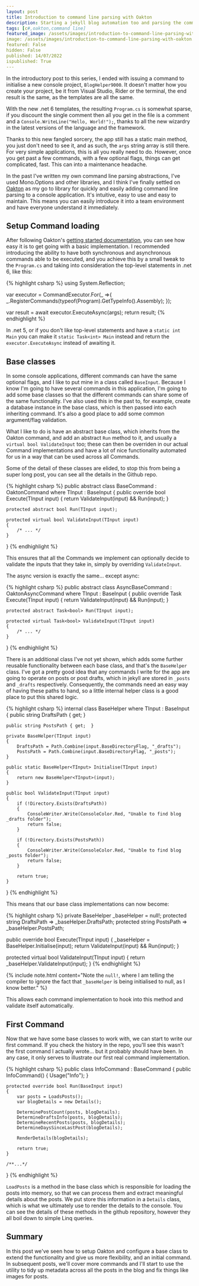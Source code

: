 ```yaml
---
layout: post
title: Introduction to command line parsing with Oakton
description: Starting a jekyll blog automation too and parsing the command line with Oakton
tags: [c#,oakton,command line]
featured_image: /assets/images/introduction-to-command-line-parsing-with-oakton.webp
image: /assets/images/introduction-to-command-line-parsing-with-oakton.webp
featured: False
hidden: False
published: 14/07/2022
ispublished: True
---
```

In the introductory post to this series, I ended with issuing a command to initialise a new console project, `BlogHelper9000`. It doesn't matter how you create your project, be it from Visual Studio, Rider or the terminal, the end result is the same, as the templates are all the same.

With the new .net 6 templates, the resulting `Program.cs` is somewhat sparse, if you discount the single comment then all you get in the file is a comment and a `Console.WriteLine("Hello, World!");`, thanks to all the new wizardry in the latest versions of the language and the framework.

Thanks to this new fangled sorcery, the app still has a static main method, you just don't need to see it, and as such, the `args` string array is still there. For very simple applications, this is all you really need to do. However, once you get past a few commands, with a few optional flags, things can get complicated, fast. This can into a maintenance headache.

In the past I've written my own command line parsing abstractions, I've used Mono.Options and other libraries, and I think I've finally settled on [Oakton](https://jasperfx.github.io/oakton/) as my go to library for quickly and easily adding command line parsing to a console application. It's intuitive, easy to use and easy to maintain. This means you can easily introduce it into a team environment and have everyone understand it immediately.

## Setup Command loading
After following Oakton's [getting started documentation](https://jasperfx.github.io/oakton/documentation/getting_started/), you can see how easy it is to get going with a basic implementation. I recommended introducing the ability to have both synchronous and asynchronous commands able to be executed, and you achieve this by a small tweak to the `Program.cs` and taking into consideration the top-level statements in .net 6, like this:

{% highlight csharp %}
using System.Reflection;

var executor = CommandExecutor.For(_ =>{
    _.RegisterCommands(typeof(Program).GetTypeInfo().Assembly);
});

var result = await executor.ExecuteAsync(args);
return result;
{% endhighlight %}

In .net 5, or if you don't like top-level statements and have a `static int Main` you can make it `static Task<int> Main` instead and return the `executor.ExecuteAsync` instead of awaiting it.

## Base classes
In some console applications, different commands can have the same optional flags, and I like to put mine in a class called `BaseInput`. Because I know I'm going to have several commands in this application, I'm going to add some base classes so that the different commands can share some of the same functionality. I've also used this in the past to, for example, create a database instance in the base class, which is then passed into each inheriting command. It's also a good place to add some common argument/flag validation.

What I like to do is have an abstract base class, which inherits from the Oakton command, and add an abstract `Run` method to it, and usually a `virtual bool ValidateInput` too; these can then be overriden in our actual Command implementations and have a lot of nice functionality automated for us in a way that can be used across all Commands. 

Some of the detail of these classes are elided, to stop this from being a super long post, you can see all the details in the Github repo.

{% highlight csharp %}
public abstract class BaseCommand<TInput> : OaktonCommand<TInput>
    where TInput : BaseInput
{
    public override bool Execute(TInput input)
    {
        return ValidateInput(input) && Run(input);
    }

    protected abstract bool Run(TInput input);

    protected virtual bool ValidateInput(TInput input)
    {
        /* ... */
    }
}
{% endhighlight %}

This ensures that all the Commands we implement can optionally decide to validate the inputs that they take in, simply by overriding `ValidateInput`.

The async version is exactly the same... except async:

{% highlight csharp %}
public abstract class AsyncBaseCommand<TInput> : OaktonAsyncCommand<TInput>
    where TInput : BaseInput
{
    public override Task<bool> Execute(TInput input)
    {
        return ValidateInput(input) && Run(input);
    }

    protected abstract Task<bool> Run(TInput input);

    protected virtual Task<bool> ValidateInput(TInput input)
    {
        /* ... */
    }
}
{% endhighlight %}

There is an additional class I've not yet shown, which adds some further reusable functionality between each base class, and that's the `BaseHelper` class. I've got a pretty good idea that any commands I write for the app are going to operate on posts or post drafts, which in jekyll are stored in `_posts` and `_drafts` respectively. Consequently, the commands need an easy way of having these paths to hand, so a little internal helper class is a good place to put this shared logic.

{% highlight csharp %}
internal class BaseHelper<TInput> where TInput : BaseInput
{
    public string DraftsPath { get; }

    public string PostsPath { get;  }

    private BaseHelper(TInput input)
    {
        DraftsPath = Path.Combine(input.BaseDirectoryFlag, "_drafts");
        PostsPath = Path.Combine(input.BaseDirectoryFlag, "_posts");
    }

    public static BaseHelper<TInput> Initialise(TInput input)
    {
        return new BaseHelper<TInput>(input);
    }

    public bool ValidateInput(TInput input)
    {
        if (!Directory.Exists(DraftsPath))
        {
            ConsoleWriter.Write(ConsoleColor.Red, "Unable to find blog _drafts folder");
            return false;
        }

        if (!Directory.Exists(PostsPath))
        {
            ConsoleWriter.Write(ConsoleColor.Red, "Unable to find blog _posts folder");
            return false;
        }

        return true;
    }
}
{% endhighlight %}

This means that our base class implementations can now become:

{% highlight csharp %}
private BaseHelper<TInput> _baseHelper = null!;
protected string DraftsPath => _baseHelper.DraftsPath;
protected string PostsPath => _baseHelper.PostsPath;

public override bool Execute(TInput input)
{
    _baseHelper = BaseHelper<TInput>.Initialise(input);
    return ValidateInput(input) && Run(input);
}

protected virtual bool ValidateInput(TInput input)
{
    return _baseHelper.ValidateInput(input);
}
{% endhighlight %}

{% include note.html content="Note the `null!`, where I am telling the compiler to ignore the fact that `_baseHelper` is being initialised to null, as I know better." %}

This allows each command implementation to hook into this method and validate itself automatically.

## First Command

Now that we have some base classes to work with, we can start to write our first command. If you check the history in the repo, you'll see this wasn't the first command I actually wrote... but it probably should have been. In any case, it only serves to illustrate our first real command implementation.

{% highlight csharp %}
public class InfoCommand : BaseCommand<BaseInput>
{
    public InfoCommand()
    {
        Usage("Info");
    }

    protected override bool Run(BaseInput input)
    {
        var posts = LoadsPosts();
        var blogDetails = new Details();

        DeterminePostCount(posts, blogDetails);
        DetermineDraftsInfo(posts, blogDetails);
        DetermineRecentPosts(posts, blogDetails);
        DetermineDaysSinceLastPost(blogDetails);

        RenderDetails(blogDetails);

        return true;
    }

    /**...*/
}
{% endhighlight %}

`LoadPosts` is a method in the base class which is responsible for loading the posts into memory, so that we can process them and extract meaningful details about the posts. We put store this information in a `Details` class, which is what we ultimately use to render the details to the console. You can see the details of these methods in the github repository, however they all boil down to simple Linq queries.

## Summary
In this post we've seen how to setup Oakton and configure a base class to extend the functionality and give us more flexibility, and an initial command. In subsequent posts, we'll cover more commands and I'll start to use the utility to tidy up metadata across all the posts in the blog and fix things like images for posts.